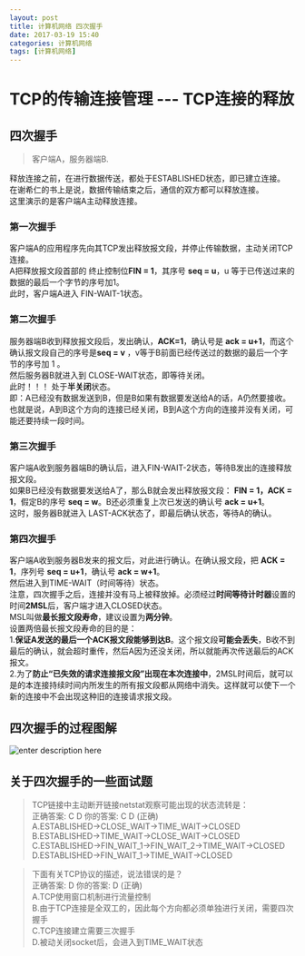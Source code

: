 ```yaml
---
layout: post
title: 计算机网络 四次握手
date: 2017-03-19 15:40
categories: 计算机网络
tags: [计算机网络]
---
```

# TCP的传输连接管理 --- TCP连接的释放
## 四次握手
> 客户端A，服务器端B.  

释放连接之前，在进行数据传送，都处于ESTABLISHED状态，即已建立连接。  
在谢希仁的书上是说，数据传输结束之后，通信的双方都可以释放连接。  
这里演示的是客户端A主动释放连接。  
### **第一次握手**
客户端A的应用程序先向其TCP发出释放报文段，并停止传输数据，主动关闭TCP连接。  
A把释放报文段首部的 终止控制位**FIN = 1**，其序号 **seq = u**，u 等于已传送过来的数据的最后一个字节的序号加1。  
此时，客户端A进入 FIN-WAIT-1状态。  
### **第二次握手**
服务器端B收到释放报文段后，发出确认，**ACK=1**，确认号是 **ack = u+1**，而这个确认报文段自己的序号是**seq = v** ，v等于B前面已经传送过的数据的最后一个字节的序号加 1 。  
然后服务器B就进入到 CLOSE-WAIT状态，即等待关闭。  
此时！！！ 处于**半关闭**状态。  
即：A已经没有数据发送到B，但是B如果有数据要发送给A的话，A仍然要接收。  
也就是说，A到B这个方向的连接已经关闭，B到A这个方向的连接并没有关闭，可能还要持续一段时间。
### **第三次握手**
客户端A收到服务器端B的确认后，进入FIN-WAIT-2状态，等待B发出的连接释放报文段。  
如果B已经没有数据要发送给A了，那么B就会发出释放报文段： **FIN = 1，ACK = 1**，假定B的序号 **seq = w**。B还必须重复上次已发送的确认号 **ack = u+1**。  
这时，服务器B就进入 LAST-ACK状态了，即最后确认状态，等待A的确认。  
### **第四次握手**
客户端A收到服务器B发来的报文后，对此进行确认。在确认报文段，把 **ACK = 1**，序列号 **seq = u+1**，确认号 **ack = w+1**。  
然后进入到TIME-WAIT（时间等待）状态。  
注意，四次握手之后，连接并没有马上被释放掉。必须经过**时间等待计时器**设置的时间**2MSL**后，客户端才进入CLOSED状态。  
MSL叫做**最长报文段寿命**，建议设置为**两分钟**。  
设置两倍最长报文段寿命的目的是：  
1.**保证A发送的最后一个ACK报文段能够到达B**。这个报文段**可能会丢失**，B收不到最后的确认，就会超时重传，然后A因为还没关闭，所以就能再次传送最后的ACK报文。  
2.为了**防止“已失效的请求连接报文段”出现在本次连接中**，2MSL时间后，就可以是的本连接持续时间内所发生的所有报文段都从网络中消失。这样就可以使下一个新的连接中不会出现这种旧的连接请求报文段。

## 四次握手的过程图解
![enter description here][1]

## 关于四次握手的一些面试题
> TCP链接中主动断开链接netstat观察可能出现的状态流转是：  
正确答案: C D   你的答案: C D (正确)  
A.ESTABLISHED->CLOSE_WAIT->TIME_WAIT->CLOSED  
B.ESTABLISHED->TIME_WAIT->CLOSE_WAIT->CLOSED  
C.ESTABLISHED->FIN_WAIT_1->FIN_WAIT_2->TIME_WAIT->CLOSED  
D.ESTABLISHED->FIN_WAIT_1->TIME_WAIT->CLOSED  

> 下面有关TCP协议的描述，说法错误的是？  
正确答案: D   你的答案: D (正确)  
A.TCP使用窗口机制进行流量控制  
B.由于TCP连接是全双工的，因此每个方向都必须单独进行关闭，需要四次握手  
C.TCP连接建立需要三次握手  
D.被动关闭socket后，会进入到TIME_WAIT状态  


  [1]: http://omphwvjh0.bkt.clouddn.com/1489912496967.jpg "四次握手"